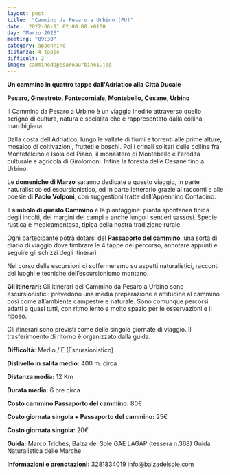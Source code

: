 ```yaml
---
layout: post
title:  "Cammino da Pesaro a Urbino (PU)"
date:  2022-06-11 02:00:00 +0100
day: "Marzo 2025"
meeting: "09:30"
category: appennino 
distanza: 4 tappe
difficult: 2
image: camminodapesaroaurbino1.jpg
---
```


**Un cammino in quattro tappe dall'Adriatico alla Città Ducale**

**Pesaro, Ginestreto, Fontecorniale, Montebello, Cesane, Urbino**

Il Cammino da Pesaro a Urbino è un viaggio inedito attraverso quello scrigno di cultura, natura e socialità che è rappresentato dalla collina marchigiana. 

Dalla costa dell'Adriatico, lungo le vallate di fiumi e torrenti alle prime alture, mosaico di coltivazioni, frutteti e boschi. Poi i crinali solitari delle colline fra Montefelcino e Isola del Piano, il monastero di Montebello e l'eredità culturale e agricola di Girolomoni. Infine la foresta delle Cesane fino a Urbino.

Le **domeniche di Marzo** saranno dedicate a questo viaggio, in parte naturalistico ed escursionistico, ed in parte letterario grazie ai racconti e alle poesie di **Paolo Volponi**, con suggestioni tratte dall'Appennino Contadino.

**Il simbolo di questo Cammino** è la piantaggine: pianta spontanea tipica degli incolti, dei margini dei campi e anche lungo i sentieri sassosi. Specie rustica e medicamentosa, tipica della nostra tradizione rurale.

Ogni partecipante potrà dotarsi del **Passaporto del cammino**, una sorta di diario di viaggio dove timbrare le 4 tappe del percorso, annotare appunti e seguire gli schizzi degli itinerari.

Nel corso delle escursioni ci soffermeremo su aspetti naturalistici, racconti dei luoghi e tecniche dell’escursionismo montano.


**Gli itinerari:** Gli itinerari del Cammino da Pesaro a Urbino sono escursionistici: prevedono una media preparazione e attitudine al cammino così come all’ambiente campestre e naturale. Sono comunque percorsi adatti a quasi tutti, con ritmo lento e molto spazio per le osservazioni e il riposo.

Gli itinerari sono previsti come delle singole giornate di viaggio. Il trasferimoento di ritorno è organizzato dalla guida.



**Difficoltà:** Medio / E (Escursionistico)

**Dislivello in salita medio:** 400 m. circa

**Distanza media:** 12 Km

**Durata media:** 6 ore circa

**Costo cammino Passaporto del cammino:** 80€

**Costo giornata singola + Passaporto del cammino:** 25€

**Costo giornata singola:** 20€

**Guida:** Marco Triches, Balza del Sole GAE LAGAP (tessera n.368) Guida Naturalistica delle Marche

**Informazioni e prenotazioni:** 3281834019 info@balzadelsole.com
